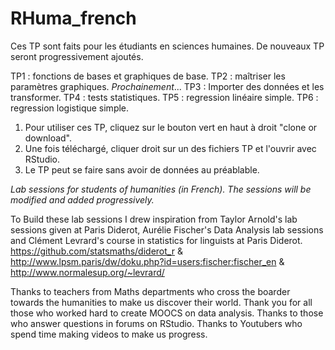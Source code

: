 # RHuma_french

Ces TP sont faits pour les étudiants en sciences humaines. De nouveaux TP seront progressivement ajoutés.

TP1 : fonctions de bases et graphiques de base.
TP2 : maîtriser les paramètres graphiques.
*Prochainement*...
TP3 : Importer des données et les transformer.
TP4 : tests statistiques.
TP5 : regression linéaire simple.
TP6 : regression logistique simple.


1) Pour utiliser ces TP, cliquez sur le bouton vert en haut à droit "clone or download".
2) Une fois téléchargé, cliquer droit sur un des fichiers TP et l'ouvrir avec RStudio. 
3) Le TP peut se faire sans avoir de données au préablable. 



*Lab sessions for students of humanities (in French). The sessions will be modified and added progressively.*

To Build these lab sessions I drew inspiration from Taylor Arnold's lab sessions given at Paris Diderot, Aurélie Fischer's Data Analysis lab sessions and Clément Levrard's course in statistics for linguists at Paris Diderot.
https://github.com/statsmaths/diderot_r  & http://www.lpsm.paris/dw/doku.php?id=users:fischer:fischer_en & http://www.normalesup.org/~levrard/


Thanks to teachers from Maths departments who cross the boarder towards the humanities to make us discover their world. 
Thank you for all those who worked hard to create MOOCS on data analysis. 
Thanks to those who answer questions in forums on RStudio.
Thanks to Youtubers who spend time making videos to make us progress.

